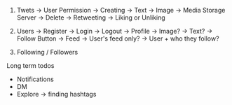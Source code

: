 1. Twets
    -> User Permission
        -> Creating
            -> Text
            -> Image -> Media Storage Server
        -> Delete
        -> Retweeting
        -> Liking or Unliking

2. Users
    -> Register
    -> Login
    -> Logout
    -> Profile
        -> Image?
        -> Text?
        -> Follow Button
    -> Feed
        -> User's feed only?
        -> User + who they follow?


3. Following / Followers

Long term todos
- Notifications
- DM
- Explore -> finding hashtags

